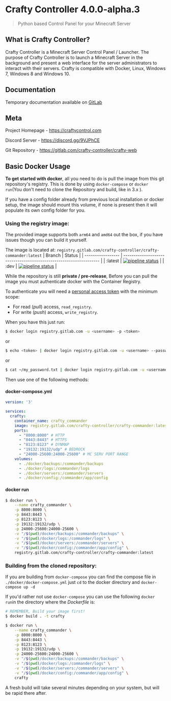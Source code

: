 # Crafty Controller 4.0.0-alpha.3
> Python based Control Panel for your Minecraft Server

## What is Crafty Controller?
Crafty Controller is a Minecraft Server Control Panel / Launcher. The purpose
of Crafty Controller is to launch a Minecraft Server in the background and present
a web interface for the server administrators to interact with their servers. Crafty
is compatible with Docker, Linux, Windows 7, Windows 8 and Windows 10.

## Documentation
Temporary documentation available on [GitLab](https://gitlab.com/crafty-controller/crafty-commander/wikis/home)

## Meta
Project Homepage - https://craftycontrol.com

Discord Server - https://discord.gg/9VJPhCE

Git Repository - https://gitlab.com/crafty-controller/crafty-web

## Basic Docker Usage

**To get started with docker**, all you need to do is pull the image from this git repository's registry.
This is done by using `docker-compose` or `docker run`(You don't need to clone the Repository and build, like in 3.x ).

If you have a config folder already from previous local installation or docker setup, the image should mount this volume, if none is present then it will populate its own config folder for you.

### Using the registry image:
The provided image supports both `arm64` and `amd64` out the box, if you have issues though you can build it yourself.

The image is located at: `registry.gitlab.com/crafty-controller/crafty-commander:latest`
| Branch             | Status                                                                |
| ----------------- | ------------------------------------------------------------------ |
| :latest | [![pipeline status](https://gitlab.com/crafty-controller/crafty-commander/badges/master/pipeline.svg)](https://gitlab.com/crafty-controller/crafty-commander/-/commits/master) |
| :dev | [![pipeline status](https://gitlab.com/crafty-controller/crafty-commander/badges/dev/pipeline.svg)](https://gitlab.com/crafty-controller/crafty-commander/-/commits/dev) |

While the repository is still **private / pre-release**,
Before you can pull the image you must authenticate docker with the Container Registry.

To authenticate you will need a [personal access token](https://docs.gitlab.com/ee/user/profile/personal_access_tokens.html)
with the minimum scope:

- For read (*pull*) access, `read_registry`.
- For write (*push*) access, `write_registry`.

When you have this just run:
```bash
$ docker login registry.gitlab.com -u <username> -p <token>
```
or
```bash
$ echo <token> | docker login registry.gitlab.com -u <username> --password-stdin
```
or 
```bash
$ cat ~/my_password.txt | docker login registry.gitlab.com -u <username> --password-stdin
```

Then use one of the following methods:
#### docker-compose.yml
```yml
version: '3'

services:
  crafty:
    container_name: crafty_commander
    image: registry.gitlab.com/crafty-controller/crafty-commander:latest
    ports:
      - "8000:8000" # HTTP
      - "8443:8443" # HTTPS
      - "8123:8123" # DYNMAP
      - "19132:19132/udp" # BEDROCK
      - "24000-25600:24000-25600" # MC SERV PORT RANGE
    volumes:
      - ./docker/backups:/commander/backups
      - ./docker/logs:/commander/logs
      - ./docker/servers:/commander/servers
      - ./docker/config:/commander/app/config
```

#### docker run
```sh
$ docker run \
	--name crafty_commander \
	-p 8000:8000 \
	-p 8443:8443 \
	-p 8123:8123 \
	-p 19132:19132/udp \
	-p 24000-25600:24000-25600 \
	-v "/$(pwd)/docker/backups:/commander/backups" \
	-v "/$(pwd)/docker/logs:/commander/logs" \
	-v "/$(pwd)/docker/servers:/commander/servers" \
	-v "/$(pwd)/docker/config:/commander/app/config" \
	registry.gitlab.com/crafty-controller/crafty-commander:latest
```

### Building from the cloned repository:

If you are building from `docker-compose` you can find the compose file in `./docker/docker-compose.yml` just `cd` to the docker directory and `docker-compose up -d`

If you'd rather not use `docker-compose` you can use the following `docker run`in the directory where the *Dockerfile* is:
```sh
# REMEMBER, Build your image first!
$ docker build . -t crafty

$ docker run \
	--name crafty_commander \
	-p 8000:8000 \
	-p 8443:8443 \
	-p 8123:8123 \
	-p 19132:19132/udp \
	-p 24000-25600:24000-25600 \
	-v "/$(pwd)/docker/backups:/commander/backups" \
	-v "/$(pwd)/docker/logs:/commander/logs" \
	-v "/$(pwd)/docker/servers:/commander/servers" \
	-v "/$(pwd)/docker/config:/commander/app/config" \
	crafty
```
A fresh build will take several minutes depending on your system, but will be rapid there after.
